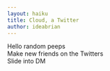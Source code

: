 ```yaml
---
layout: haiku
title: Cloud, a Twitter
author: ideabrian
---
```


Hello random peeps<br>
Make new friends on the Twitters<br>
Slide into DM<br>

